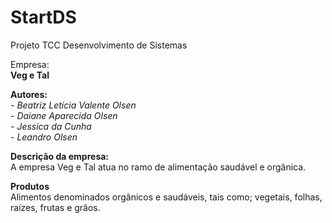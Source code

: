 # StartDS
Projeto TCC Desenvolvimento de Sistemas

Empresa:  
**Veg e Tal**

**Autores:**  
*- Beatriz Letícia Valente Olsen*  
*- Daiane Aparecida Olsen*  
*- Jessica da Cunha*  
*- Leandro Olsen*

**Descrição da empresa:**  
A empresa Veg e Tal atua no ramo de alimentação saudável e orgânica.

**Produtos**  
Alimentos denominados orgânicos e saudáveis, tais como; vegetais, folhas, raízes, frutas e grãos.
